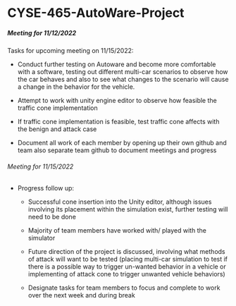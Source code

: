 # CYSE-465-AutoWare-Project

##### Meeting for 11/12/2022

Tasks for upcoming meeting on 11/15/2022:

- Conduct further testing on Autoware and become more comfortable with a software, testing out different multi-car scenarios to observe how the car behaves and also to see what changes to the scenario will cause a change in the behavior for the vehicle.

- Attempt to work with unity engine editor to observe how feasible the traffic cone implementation

- If traffic cone implementation is feasible, test traffic cone affects with the benign and attack case

- Document all work of each member by opening up their own github and team also separate team github to document meetings and progress

###### Meeting for 11/15/2022

- Progress follow up:
  
  - Successful cone insertion into the Unity editor, although issues involving its placement within the simulation exist, further testing will need to be done
  
  - Majority of team members have worked with/ played with the simulator
  
  - Future direction of the project is discussed, involving what methods of attack will want to be tested (placing multi-car simulation to test if there is a possible way to trigger un-wanted behavior in a vehicle or implementing of attack cone to trigger unwanted vehicle behaviors)
  
  - Designate tasks for team members to focus and complete to work over the next week and during break